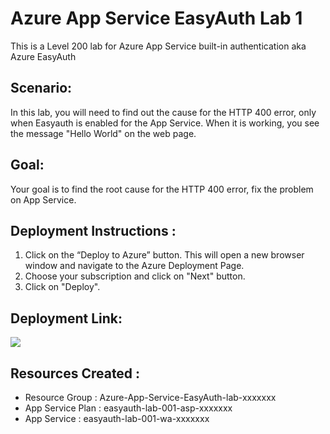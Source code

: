# Azure App Service EasyAuth Lab 1

This is a Level 200 lab for Azure App Service built-in authentication aka Azure EasyAuth  

## Scenario:
In this lab, you will need to find out the cause for the HTTP 400 error, only when Easyauth is enabled for the App Service. 
When it is working, you see the message "Hello World" on the web page.

## Goal:
Your goal is to find the root cause for the HTTP 400 error, fix the problem on App Service.

## Deployment Instructions :
1.	Click on the “Deploy to Azure” button. 
   This will open a new browser window and navigate to the Azure Deployment Page. <br>
2.	Choose your subscription and click on "Next" button. <br>
3.	Click on "Deploy". <br>

## Deployment Link:
<a href="https://deploy.azure.com?repository=https://github.com/vijaysaayi/Azure-App-Service-EasyAuth-lab-001?ptmpl=https://rawcdn.githack.com/vijaysaayi/Azure-App-Service-EasyAuth-lab-001/b23eb336e1a3acac04c7e3b8c2b7a6ca58c94a7d/parameters.azuredeploy.json" target="_blank">
    <img src="https://azurecomcdn.azureedge.net/mediahandler/acomblog/media/Default/blog/deploybutton.png"/>
</a> 

## Resources Created : 
- Resource  Group  : Azure-App-Service-EasyAuth-lab-xxxxxxx
- App Service Plan : easyauth-lab-001-asp-xxxxxxx
- App Service      : easyauth-lab-001-wa-xxxxxxx




